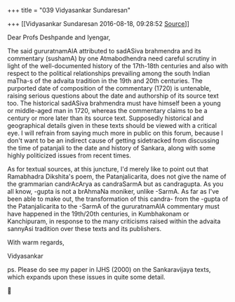 +++
title = "039 Vidyasankar Sundaresan"

+++
[[Vidyasankar Sundaresan	2016-08-18, 09:28:52 [Source](https://groups.google.com/g/bvparishat/c/NPcHTRNM0Hk)]]



Dear Profs Deshpande and Iyengar,

  

The said gururatnamAlA attributed to sadASiva brahmendra and its commentary (sushamA) by one Atmabodhendra need careful scrutiny in light of the well-documented history of the 17th-18th centuries and also with respect to the political relationships prevailing among the south Indian maTha-s of the advaita tradition in the 19th and 20th centuries. The purported date of composition of the commentary (1720) is untenable, raising serious questions about the date and authorship of its source text too. The historical sadASiva brahmendra must have himself been a young or middle-aged man in 1720, whereas the commentary claims to be a century or more later than its source text. Supposedly historical and geographical details given in these texts should be viewed with a critical eye. I will refrain from saying much more in public on this forum, because I don't want to be an indirect cause of getting sidetracked from discussing the time of patanjali to the date and history of Sankara, along with some highly politicized issues from recent times.

  

As for textual sources, at this juncture, I'd merely like to point out that Ramabhadra Dikshita's poem, the Patanjalicarita, does not give the name of the grammarian candrAcArya as candraSarmA but as candragupta. As you all know, -gupta is not a brAhmaNa moniker, unlike -SarmA. As far as I've been able to make out, the transformation of this candra- from the -gupta of the Patanjalicarita to the -SarmA of the gururatnamAlA commentary must have happened in the 19th/20th centuries, in Kumbhakonam or Kanchipuram, in response to the many criticisms raised within the advaita sannyAsi tradition over these texts and its publishers.

  

With warm regards,

Vidyasankar

  

ps. Please do see my paper in IJHS (2000) on the Sankaravijaya texts, which expands upon these issues in quite some detail.



